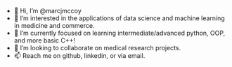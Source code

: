 - 👋 Hi, I’m @marcjmccoy
- 👀 I’m interested in the applications of data science and machine learning in medicine and commerce.
- 🌱 I’m currently focused on learning intermediate/advanced python, OOP, and more basic C++!
- 💞️ I’m looking to collaborate on medical research projects.
- 📫 Reach me on github, linkedin, or via email.

<!---
marcjmccoy/marcjmccoy is a ✨ special ✨ repository because its `README.md` (this file) appears on your GitHub profile.
You can click the Preview link to take a look at your changes.
--->
